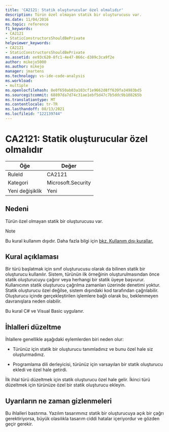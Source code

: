 ```yaml
---
title: 'CA2121: Statik oluşturucular özel olmalıdır'
description: Türün özel olmayan statik bir oluşturucusu var.
ms.date: 11/04/2016
ms.topic: reference
f1_keywords:
- CA2121
- StaticConstructorsShouldBePrivate
helpviewer_keywords:
- CA2121
- StaticConstructorsShouldBePrivate
ms.assetid: ee93c620-8fc1-4e47-866c-d389c3ca9f2e
author: mikejo5000
ms.author: mikejo
manager: jmartens
ms.technology: vs-ide-code-analysis
ms.workload:
- multiple
ms.openlocfilehash: 8e0f650ab03a103cf1e9662d8ff639fa34983bd5
ms.sourcegitcommit: 68897da7d74c31ae1ebf5d47c7b5ddc9b108265b
ms.translationtype: MT
ms.contentlocale: tr-TR
ms.lasthandoff: 08/13/2021
ms.locfileid: "122139744"
---
```

# <a name="ca2121-static-constructors-should-be-private"></a>CA2121: Statik oluşturucular özel olmalıdır

|Öğe|Değer|
|-|-|
|RuleId|CA2121|
|Kategori|Microsoft.Security|
|Yeni değişiklik|Yeni|

## <a name="cause"></a>Nedeni
Türün özel olmayan statik bir oluşturucusu var.

> [!NOTE]
> Bu kural kullanım dışıdır. Daha fazla bilgi için [bkz. Kullanım dışı kurallar.](fxcop-unported-deprecated-rules.md)

## <a name="rule-description"></a>Kural açıklaması

Bir türü başlatmak için sınıf oluşturucusu olarak da bilinen statik bir oluşturucu kullanılır. Sistem, türünün ilk örneğinin oluşturulmasından önce statik oluşturucuyu çağırır veya herhangi bir statik üyeye başvurur. Kullanıcının statik oluşturucu çağrılma zamanları üzerinde denetimi yoktur. Statik oluşturucu özel değilse, sistem dışındaki kod tarafından çağrılabilir. Oluşturucu içinde gerçekleştirilen işlemlere bağlı olarak bu, beklenmeyen davranışlara neden olabilir.

Bu kural C# ve Visual Basic uygulanır.

## <a name="how-to-fix-violations"></a>İhlalleri düzeltme

İhlallere genellikle aşağıdaki eylemlerden biri neden olur:

- Türünüz için statik bir oluşturucu tanımladınız ve bunu özel hale siz oluşturmadınız.

- Programlama dili derleyicisi, türünüz için varsayılan bir statik oluşturucu ekledi ve özel hale getirdi.

İlk ihlal türü düzeltmek için statik oluşturucu özel hale gelir. İkinci türü düzeltmek için türünüze özel bir statik oluşturucu ekleyin.

## <a name="when-to-suppress-warnings"></a>Uyarıların ne zaman gizlenmeleri

Bu ihlalleri bastırma. Yazılım tasarımınız statik bir oluşturucuya açık bir çağrı gerektiriyorsa, büyük olasılıkla tasarım ciddi hatalar içeriyordur ve gözden geçir gerekir.
